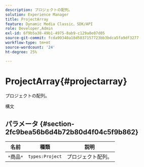 ```yaml
---
description: プロジェクトの配列。
solution: Experience Manager
title: ProjectArray
feature: Dynamic Media Classic、SDK/API
role: Developer,Admin
exl-id: 6f9b5a38-49b1-4975-8ab9-c129a8e07d05
source-git-commit: fcda99340a18d5037157723bb3bdca5fa9df3277
workflow-type: tm+mt
source-wordcount: '24'
ht-degree: 25%

---
```


# ProjectArray{#projectarray}

プロジェクトの配列。

構文

## パラメータ {#section-2fc9bea56b6d4b72b80d4f04c5f9b862}

| 名前 | 種類 | 説明 |
|---|---|---|
| `*`商品`*` | `types:Project` | プロジェクト配列。 |
